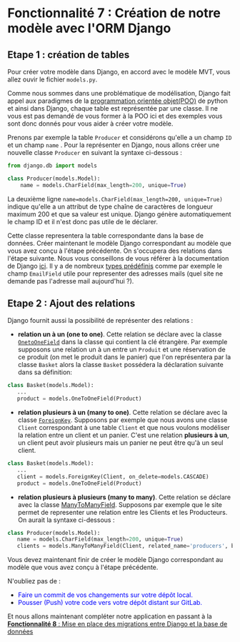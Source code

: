 # Fonctionnalité 7 : Création de notre modèle avec l'ORM Django



## Etape 1 : création de tables

Pour créer votre modèle dans Django, en accord avec le modèle MVT, vous allez ouvir le fichier `models.py`.

Comme nous sommes dans une problématique de modélisation, Django fait appel aux paradigmes de la [programmation orientée objet(POO)](https://openclassrooms.com/fr/courses/4302126-decouvrez-la-programmation-orientee-objet-avec-python) de python et ainsi dans Django, chaque table est représentée par une classe. Il ne vous est pas demandé de vous former à la POO ici et des exemples vous sont donc donnés pour vous aider à créer votre modèle.


Prenons par exemple la table `Producer` et considérons qu'elle a un champ `ID` et un champ `name` . Pour la représenter en Django, nous allons créer une nouvelle classe `Producer` en suivant la syntaxe ci-dessous :

```PYTHON
from django.db import models

class Producer(models.Model):
    name = models.CharField(max_length=200, unique=True)
```
La deuxième ligne `name=models.CharField(max_length=200, unique=True)` indique qu'elle a un attribut de type chaîne de caractères de longueur maximum 200 et que sa valeur est unique. Django génère automatiquement le champ ID et il n'est donc pas utile de le déclarer.

Cette classe representera la table correspondante dans la base de données.
Créer maintenant le modèle Django correspondant au modèle que vous avez conçu à l'étape précédente. On s'occupera des relations dans l'étape suivante.
 Nous vous conseillons de vous référer à la documentation de Django [ici](https://docs.djangoproject.com/fr/1.11/topics/db/models/). Il y a de nombreux [types prédéfinis](https://docs.djangoproject.com/fr/1.11/ref/models/fields/) comme par exemple le champ `EmailField`  utile pour representer des adresses mails (quel site ne demande pas l'adresse mail aujourd'hui ?).

## Etape 2 : Ajout des relations



Django fournit aussi la possibilité de représenter des relations :

 + **relation un à un (one to one)**.  Cette relation se déclare avec la classe [`OnetoOneField`](https://docs.djangoproject.com/fr/2.1/topics/db/examples/one_to_one/) dans la classe qui contient la clé étrangère. Par exemple supposons une relation un à un entre un `Produit` et une réservation de ce produit (on met le produit dans le panier) que l'on représentera par la classe `Basket` alors la classe `Basket` possédera la déclaration suivante dans sa définition:

 ```PYTHON
 class Basket(models.Model):
    ...
    product = models.OneToOneField(Product)
 ```
 
 + **relation plusieurs à un (many to one)**. Cette relation se déclare avec la classe [`ForeignKey`](https://docs.djangoproject.com/fr/2.1/topics/db/examples/many_to_one/). Supposons par exemple que nous avons une classe `Client` correspondant à une table `Client` et que nous voulons modéliser la relation entre un client et un panier. C'est une relation **plusieurs à un**, un client peut avoir plusieurs mais un panier ne peut être qu'à un seul client.

 ```PYTHON
 class Basket(models.Model):
    ...
    client = models.ForeignKey(Client, on_delete=models.CASCADE)
    product = models.OneToOneField(Product)
```   
 
 + **relation plusieurs à plusieurs (many to many)**. Cette relation se déclare avec la classe [ManyToManyField](https://docs.djangoproject.com/fr/2.1/topics/db/examples/many_to_many/). Supposons par exemple que le site permet de representer une relation entre les Clients et les Producteurs. On aurait la syntaxe ci-dessous :

 ```PYTHON
 class Producer(models.Model):
    name = models.CharField(max_length=200, unique=True)
    clients = models.ManyToManyField(Client, related_name='producers', blank=True)

 ```

Vous devez maintenant finir de créer le modèle Django correspondant au modèle que vous avez conçu à l'étape précédente.

N'oubliez pas de : 

+ <span style='color:blue'>Faire un commit de vos changements sur votre dépôt local.</span> 
+ <span style='color:blue'>Pousser (Push) votre code vers votre dépôt distant sur GitLab.</span> 


Et nous allons maintenant compléter notre application en passant à la [**Fonctionnalité 8** : Mise en place des migrations entre Django et la base de données](./S4_migrations.md)




